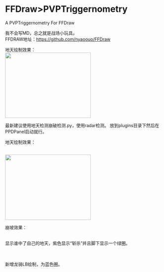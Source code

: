 # FFDraw>PVPTriggernometry
 A PVPTriggernometry For FFDraw

 我不会写MD，总之就是战场小玩具。
<br>FFDRAW地址：https://github.com/nyaoouo/FFDraw

地天绘制效果：
<br><img src="https://media.discordapp.net/attachments/964422812464975892/1107708609313378434/e6ceb3d7f8d2b32d.png" width = "277" height = "211" div align=center />
 
最新建议使用地天检测崩破检测.py，使用radar检测。
放到plugins目录下然后在PPDPanel启动就行。


地天绘制效果：

<br><img src="https://media.discordapp.net/attachments/888491076262981673/1107948077790273586/8b87c2a16f1f694f.png" width = "277" height = "211" div align=center />


崩坡效果：


<br>显示谁中了自己的地天，紫色显示“斩杀”并且脚下显示一个绿圈。

<br>
<br>
新增龙骑LB绘制，为蓝色圈。
